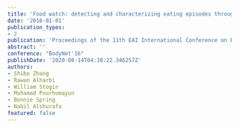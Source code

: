 ```yaml
---
title: 'Food watch: detecting and characterizing eating episodes through feeding gestures'
date: '2016-01-01'
publication_types:
- 2
publication: 'Proceedings of the 11th EAI International Conference on Body Area Networks'
abstract: ''
conference: "BodyNet'16"
publishDate: '2020-08-14T04:38:22.346257Z'
authors:
- Shibo Zhang
- Rawan Alharbi
- William Stogin
- Mohamad Pourhomayun
- Bonnie Spring
- Nabil Alshurafa
featured: false
---
```

